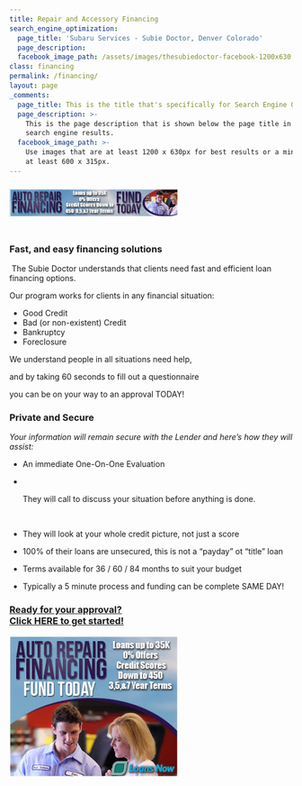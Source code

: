 ```yaml
---
title: Repair and Accessory Financing
search_engine_optimization:
  page_title: 'Subaru Services - Subie Doctor, Denver Colorado'
  page_description:
  facebook_image_path: /assets/images/thesubiedoctor-facebook-1200x630.png
class: financing
permalink: /financing/
layout: page
_comments:
  page_title: This is the title that's specifically for Search Engine Optimization.
  page_description: >-
    This is the page description that is shown below the page title in the
    search engine results.
  facebook_image_path: >-
    Use images that are at least 1200 x 630px for best results or a minimum of
    at least 600 x 315px.
---
```


### ![](/assets/images/thesubiedoctor-repairfinance2-3.jpg)<br>&nbsp;

### Fast, and easy financing solutions

&nbsp;The Subie Doctor understands that clients need fast and efficient loan financing options.

Our program works for clients in any financial situation:

* Good Credit
* Bad (or non-existent) Credit
* Bankruptcy
* Foreclosure

We understand people in all situations need help,

and by taking 60 seconds to fill out a questionnaire

you can be on your way to an approval TODAY!

### Private and Secure

*Your information will remain secure with the Lender and here’s how they will assist:*

* An immediate One-On-One Evaluation

* &nbsp;

  They will call to discuss your situation before anything is done.

  &nbsp;

* They will look at your whole credit picture, not just a score

* 100% of their loans are unsecured, this is not a “payday” ot “title” loan

* Terms available for 36 / 60 / 84 months to suit your budget

* Typically a 5 minute process and funding can be complete SAME DAY!

### [Ready for your approval?<br>Click HERE to get started!](__notset__)

[![](/assets/images/thesubiedoctor-repairfinance3-2.jpg)](__notset__)

&nbsp;